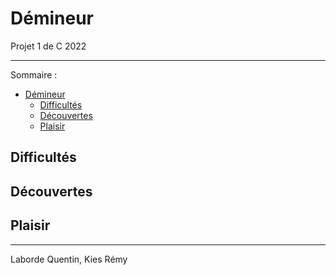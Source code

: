 # Démineur

Projet 1 de C 2022


___

Sommaire :
- [Démineur](#démineur)
  - [Difficultés](#difficultés)
  - [Découvertes](#découvertes)
  - [Plaisir](#plaisir)

## Difficultés

## Découvertes

## Plaisir

___
Laborde Quentin, Kies Rémy 